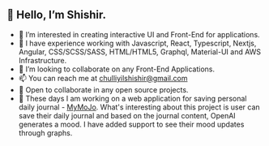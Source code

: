 ## 👋 Hello, I’m Shishir.
- 👀 I’m interested in creating interactive UI and Front-End for applications.
- 🌱 I have experience working with Javascript, React, Typescript, Nextjs, Angular, CSS/SCSS/SASS, HTML/HTML5, Graphql, Material-UI and AWS Infrastructure.
- 💞️ I’m looking to collaborate on any Front-End Applications.
- 📫 You can reach me at chulliyilshishir@gmail.com
- 🥳 Open to collaborate in any open source projects.
- 🙈 These days I am working on a web application for saving personal daily journal - [MyMoJo](https://github.com/shishirchulliyil/mymojo). What's interesting about this project is user can save their daily journal and based on the journal content, OpenAI generates a mood. I have added support to see their mood updates through graphs.

<!---
shishirchulliyil/shishirchulliyil is a ✨ special ✨ repository because its `README.md` (this file) appears on your GitHub profile.
You can click the Preview link to take a look at your changes.
--->
